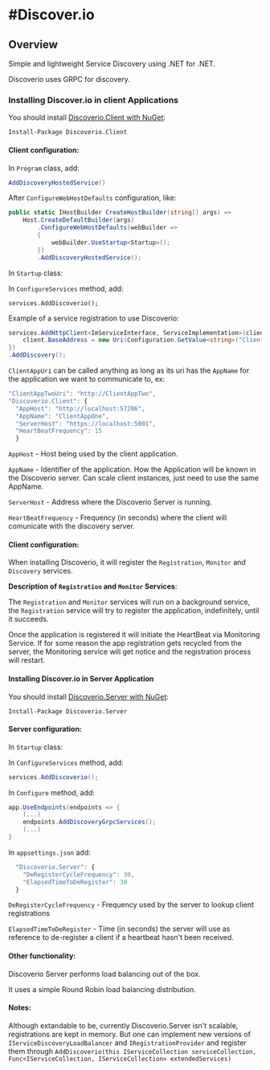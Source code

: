 ﻿﻿#Discover.io
=======

## Overview
Simple and lightweight Service Discovery using .NET for .NET.

Discoverio uses GRPC for discovery.

### Installing Discover.io in client Applications

You should install [Discoverio.Client with NuGet](https://www.nuget.org/packages/Discoverio.Client):

    Install-Package Discoverio.Client

#### Client configuration:

In `Program` class, add:

```c#
AddDiscoveryHostedService()
```

After `ConfigureWebHostDefaults` configuration, like:

```c#
public static IHostBuilder CreateHostBuilder(string[] args) =>
	Host.CreateDefaultBuilder(args)
		.ConfigureWebHostDefaults(webBuilder =>
		{
			webBuilder.UseStartup<Startup>();
		})
		.AddDiscoveryHostedService();
```

In `Startup` class:

In `ConfigureServices` method, add:

`services.AddDiscoverio();`

Example of a service registration to use Discoverio:

```c#
services.AddHttpClient<ImServiceInterface, ServiceImplementation>(client => {
	client.BaseAddress = new Uri(Configuration.GetValue<string>("ClientAppUri"));
})
.AddDiscovery();
```

`ClientAppUri` can be called anything as long as its uri has the `AppName` for the application we want to communicate to, ex:

``` javascript
"ClientAppTwoUri": "http://ClientAppTwo",
"Discoverio.Client": {
  "AppHost": "http://localhost:57286",
  "AppName": "ClientAppOne",
  "ServerHost": "https://localhost:5001",
  "HeartBeatFrequency": 15
  }
```

`AppHost` - Host being used by the client application.

`AppName` - Identifier of the application. How the Application will be known in the Discoverio server. Can scale client instances, just need to use the same AppName.

`ServerHost` - Address where the Discoverio Server is running.

`HeartBeatFrequency` - Frequency (in seconds) where the client will comunicate with the discovery server.

#### Client configuration:

When installing Discoverio, it will register the `Registration`, `Monitor` and `Discovery` services.

**Description of `Registration` and `Monitor` Services**:

The `Registration` and `Monitor` services will run on a background service, the `Registration` service will try to register the application, indefinitely, until it succeeds.

Once the application is registered it will initiate the HeartBeat via Monitoring Service. If for some reason the app registration gets recycled from the server, the Monitoring service will get notice and the registration process will restart.



#### Installing Discover.io in Server Application

You should install [Discoverio.Server with NuGet](https://www.nuget.org/packages/Discoverio.Server):

    Install-Package Discoverio.Server

#### Server configuration:

In `Startup` class:

In `ConfigureServices` method, add:

```c#
services.AddDiscoverio();
```

In `Configure` method, add: 

```c#
app.UseEndpoints(endpoints => {
	(...)
	endpoints.AddDiscoveryGrpcServices();
	(...)
}
```

In `appsettings.json` add:

``` javascript
  "Discoverio.Server": {
    "DeRegisterCycleFrequency": 30,
    "ElapsedTimeToDeRegister": 30
  }
```

`DeRegisterCycleFrequency` - Frequency used by the server to lookup client registrations

`ElapsedTimeToDeRegister` - Time (in seconds) the server will use as reference to de-register a client if a heartbeat hasn't been received.

#### Other functionality:

Discoverio Server performs load balancing out of the box.

It uses a simple Round Robin load balancing distribution.

#### Notes:

Although extandable to be, currently Discoverio.Server isn't scalable, registrations are kept in memory. But one can implement new versions of `IServiceDiscoveryLoadBalancer` and `IRegistrationProvider` and register them through `AddDiscoverio(this IServiceCollection serviceCollection, Func<IServiceCollection, IServiceCollection> extendedServices)`